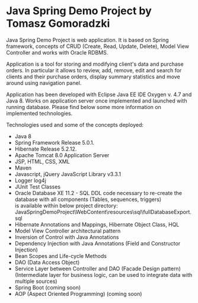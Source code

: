 # Java Spring Demo Project by Tomasz Gomoradzki

Java Spring Demo Project is web application. It is based on Spring framework, concepts of CRUD (Create, Read, Update, Delete), Model View Controller and works with Oracle RDBMS.

Application is a tool for storing and modifying client's data and purchase orders. In particular it allows to review, add, remove, edit and search for clients and their purchase orders, display summary statistics and move around using navigation panel.

Application has been developed with Eclipse Java EE IDE Oxygen v. 4.7 and Java 8. Works on application server once implemented and launched with running database. Please find below some more information on implemented technologies.

Technologies used and some of the concepts deployed:

- Java 8
- Spring Framework Release 5.0.1.
- Hibernate Release 5.2.12.
- Apache Tomcat 8.0 Application Server
- JSP, HTML, CSS, XML
- Maven
- Javascript, jQuery JavaScript Library v3.3.1
- Logger log4j
- JUnit Test Classes
- Oracle Database XE 11.2 - SQL DDL code necessary to re-create the database with all components (Tables, sequences, triggers)  
  is available within below project directory: JavaSpringDemoProject\WebContent\resources\sql\fullDatabaseExport.sql
- Hibernate Annotations and Mappings, Hibernate Object Class, HQL
- Model View Controller architectural pattern
- Inversion of Control with Java Annotations
- Dependency Injection with Java Annotations (Field and Constructor Injection)
- Bean Scopes and Life-cycle Methods
- DAO (Data Access Object)
- Service Layer between Controller and DAO (Facade Design pattern) (Intermediate layer for business logic, can be used to integrate data with multiple sources)
- Spring Boot (coming soon)
- AOP (Aspect Oriented Programming) (coming soon)


